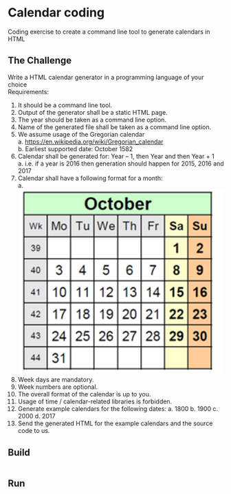 # Calendar coding
Coding exercise to create a command line tool to generate calendars in HTML

## The Challenge
Write a HTML calendar generator in a programming language of your choice  
Requirements:
  1) It should be a command line tool.
  2) Output of the generator shall be a static HTML page.
  3) The year should be taken as a command line option.
  4) Name of the generated file shall be taken as a command line option.
  5) We assume usage of the Gregorian calendar  
    a. https://en.wikipedia.org/wiki/Gregorian_calendar  
    b. Earliest supported date: October 1582  
  6) Calendar shall be generated for: Year – 1, then Year and then Year + 1  
    a. i.e. if a year is 2016 then generation should happen for 2015, 2016 and 2017
  7) Calendar shall have a following format for a month:  
    a. ![example calendar format](example/calendar-example.png)
  8) Week days are mandatory.
  9) Week numbers are optional.
  10) The overall format of the calendar is up to you.
  11) Usage of time / calendar-related libraries is forbidden.
  12) Generate example calendars for the following dates:
    a. 1800
    b. 1900
    c. 2000
    d. 2017
  13) Send the generated HTML for the example calendars and the source code to us.

## Build 
```bash

```

## Run
```bash

```
